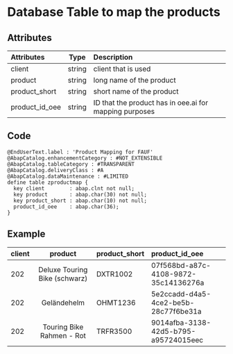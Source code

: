 # Database Table to map the products

## Attributes

| Attributes         | Type     | Description                                            |
| :-------------     |:-------: | :-----                                                 |
| client             | string   | client that is used                                    | 
| product            | string   | long name of the product                               | 
| product_short      | string   | short name of the product                              |
| product_id_oee     | string   | ID that the product has in oee.ai for mapping purposes | 

## Code

```abap
@EndUserText.label : 'Product Mapping for FAUF'
@AbapCatalog.enhancementCategory : #NOT_EXTENSIBLE
@AbapCatalog.tableCategory : #TRANSPARENT
@AbapCatalog.deliveryClass : #A
@AbapCatalog.dataMaintenance : #LIMITED
define table zproductmap {
  key client        : abap.clnt not null;
  key product       : abap.char(30) not null;
  key product_short : abap.char(10) not null;
  product_id_oee    : abap.char(36);
}
```

## Example

| client          | product                         | product_short | product_id_oee                       |
| :-------------   |:-------------:                  | :-----        | :-------------                      |
| 202             | Deluxe Touring Bike (schwarz)   | DXTR1002      | 07f568bd-a87c-4108-9872-35c14136276a |
| 202             | Geländehelm                     | OHMT1236      | 5e2ccadd-d4a5-4ce2-be5b-28c77f6be31a |
| 202             | Touring Bike Rahmen - Rot       | TRFR3500      | 9014afba-3138-42d5-b795-a95724015eec |
